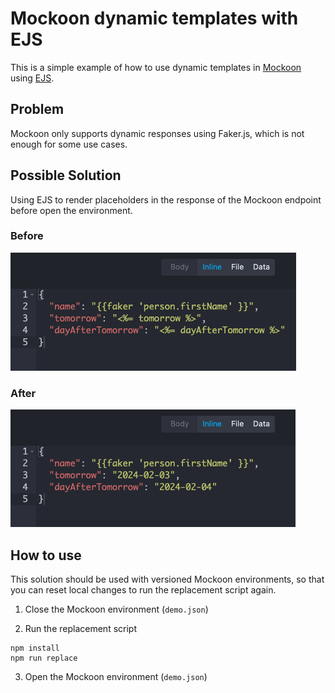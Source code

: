 # Mockoon dynamic templates with EJS

This is a simple example of how to use dynamic templates in [Mockoon](https://mockoon.com/) using [EJS](https://ejs.co/).

## Problem

Mockoon only supports dynamic responses using Faker.js, which is not enough for some use cases.

## Possible Solution

Using EJS to render placeholders in the response of the Mockoon endpoint before open the environment.

### Before

![Before](./images/before.png)

### After 

![After](./images/after.png)

## How to use

This solution should be used with versioned Mockoon environments, so that you can reset local changes to run the replacement script again.

1. Close the Mockoon environment (`demo.json`)

2. Run the replacement script 

```
npm install
npm run replace
```

3. Open the Mockoon environment (`demo.json`)
